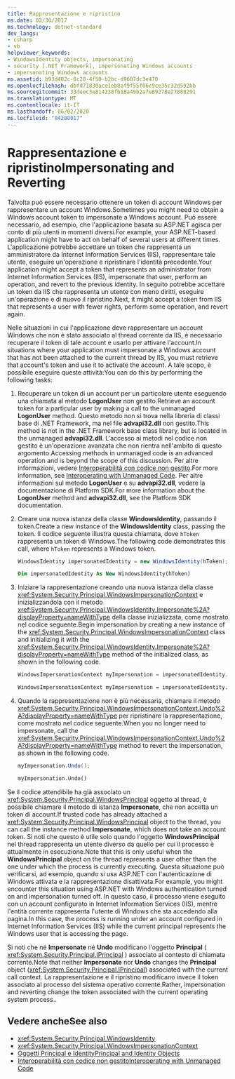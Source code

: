 ```yaml
---
title: Rappresentazione e ripristino
ms.date: 03/30/2017
ms.technology: dotnet-standard
dev_langs:
- csharp
- vb
helpviewer_keywords:
- WindowsIdentity objects, impersonating
- security [.NET Framework], impersonating Windows accounts
- impersonating Windows accounts
ms.assetid: b93d402c-6c28-4f50-b2bc-d9607dc3e470
ms.openlocfilehash: dbfd71830ace1eb8af9f55f06c9ce35c32d592bb
ms.sourcegitcommit: 33deec3e814238fb18a49b2a7e89278e27888291
ms.translationtype: MT
ms.contentlocale: it-IT
ms.lasthandoff: 06/02/2020
ms.locfileid: "84288017"
---
```

# <a name="impersonating-and-reverting"></a><span data-ttu-id="e40f3-102">Rappresentazione e ripristino</span><span class="sxs-lookup"><span data-stu-id="e40f3-102">Impersonating and Reverting</span></span>
<span data-ttu-id="e40f3-103">Talvolta può essere necessario ottenere un token di account Windows per rappresentare un account Windows.</span><span class="sxs-lookup"><span data-stu-id="e40f3-103">Sometimes you might need to obtain a Windows account token to impersonate a Windows account.</span></span> <span data-ttu-id="e40f3-104">Può essere necessario, ad esempio, che l'applicazione basata su ASP.NET agisca per conto di più utenti in momenti diversi.</span><span class="sxs-lookup"><span data-stu-id="e40f3-104">For example, your ASP.NET-based application might have to act on behalf of several users at different times.</span></span> <span data-ttu-id="e40f3-105">L'applicazione potrebbe accettare un token che rappresenta un amministratore da Internet Information Services (IIS), rappresentare tale utente, eseguire un'operazione e ripristinare l'identità precedente.</span><span class="sxs-lookup"><span data-stu-id="e40f3-105">Your application might accept a token that represents an administrator from Internet Information Services (IIS), impersonate that user, perform an operation, and revert to the previous identity.</span></span> <span data-ttu-id="e40f3-106">In seguito potrebbe accettare un token da IIS che rappresenta un utente con meno diritti, eseguire un'operazione e di nuovo il ripristino.</span><span class="sxs-lookup"><span data-stu-id="e40f3-106">Next, it might accept a token from IIS that represents a user with fewer rights, perform some operation, and revert again.</span></span>  
  
 <span data-ttu-id="e40f3-107">Nelle situazioni in cui l'applicazione deve rappresentare un account Windows che non è stato associato al thread corrente da IIS, è necessario recuperare il token di tale account e usarlo per attivare l'account.</span><span class="sxs-lookup"><span data-stu-id="e40f3-107">In situations where your application must impersonate a Windows account that has not been attached to the current thread by IIS, you must retrieve that account's token and use it to activate the account.</span></span> <span data-ttu-id="e40f3-108">A tale scopo, è possibile eseguire queste attività:</span><span class="sxs-lookup"><span data-stu-id="e40f3-108">You can do this by performing the following tasks:</span></span>  
  
1. <span data-ttu-id="e40f3-109">Recuperare un token di un account per un particolare utente eseguendo una chiamata al metodo **LogonUser** non gestito.</span><span class="sxs-lookup"><span data-stu-id="e40f3-109">Retrieve an account token for a particular user by making a call to the unmanaged **LogonUser** method.</span></span> <span data-ttu-id="e40f3-110">Questo metodo non si trova nella libreria di classi base di .NET Framework, ma nel file **advapi32.dll** non gestito.</span><span class="sxs-lookup"><span data-stu-id="e40f3-110">This method is not in the .NET Framework base class library, but is located in the unmanaged **advapi32.dll**.</span></span> <span data-ttu-id="e40f3-111">L'accesso ai metodi nel codice non gestito è un'operazione avanzata che non rientra nell'ambito di questo argomento.</span><span class="sxs-lookup"><span data-stu-id="e40f3-111">Accessing methods in unmanaged code is an advanced operation and is beyond the scope of this discussion.</span></span> <span data-ttu-id="e40f3-112">Per altre informazioni, vedere [Interoperabilità con codice non gestito](../../framework/interop/index.md).</span><span class="sxs-lookup"><span data-stu-id="e40f3-112">For more information, see [Interoperating with Unmanaged Code](../../framework/interop/index.md).</span></span> <span data-ttu-id="e40f3-113">Per altre informazioni sul metodo **LogonUser** e su **advapi32.dll**, vedere la documentazione di Platform SDK.</span><span class="sxs-lookup"><span data-stu-id="e40f3-113">For more information about the **LogonUser** method and **advapi32.dll**, see the Platform SDK documentation.</span></span>  
  
2. <span data-ttu-id="e40f3-114">Creare una nuova istanza della classe **WindowsIdentity**, passando il token.</span><span class="sxs-lookup"><span data-stu-id="e40f3-114">Create a new instance of the **WindowsIdentity** class, passing the token.</span></span> <span data-ttu-id="e40f3-115">Il codice seguente illustra questa chiamata, dove `hToken` rappresenta un token di Windows.</span><span class="sxs-lookup"><span data-stu-id="e40f3-115">The following code demonstrates this call, where `hToken` represents a Windows token.</span></span>  
  
    ```csharp  
    WindowsIdentity impersonatedIdentity = new WindowsIdentity(hToken);  
    ```  
  
    ```vb  
    Dim impersonatedIdentity As New WindowsIdentity(hToken)  
    ```  
  
3. <span data-ttu-id="e40f3-116">Iniziare la rappresentazione creando una nuova istanza della classe <xref:System.Security.Principal.WindowsImpersonationContext> e inizializzandola con il metodo <xref:System.Security.Principal.WindowsIdentity.Impersonate%2A?displayProperty=nameWithType> della classe inizializzata, come mostrato nel codice seguente.</span><span class="sxs-lookup"><span data-stu-id="e40f3-116">Begin impersonation by creating a new instance of the <xref:System.Security.Principal.WindowsImpersonationContext> class and initializing it with the <xref:System.Security.Principal.WindowsIdentity.Impersonate%2A?displayProperty=nameWithType> method of the initialized class, as shown in the following code.</span></span>  
  
    ```csharp  
    WindowsImpersonationContext myImpersonation = impersonatedIdentity.Impersonate();  
    ```  
  
    ```vb  
    WindowsImpersonationContext myImpersonation = impersonatedIdentity.Impersonate()  
    ```  
  
4. <span data-ttu-id="e40f3-117">Quando la rappresentazione non è più necessaria, chiamare il metodo <xref:System.Security.Principal.WindowsImpersonationContext.Undo%2A?displayProperty=nameWithType> per ripristinare la rappresentazione, come mostrato nel codice seguente.</span><span class="sxs-lookup"><span data-stu-id="e40f3-117">When you no longer need to impersonate, call the <xref:System.Security.Principal.WindowsImpersonationContext.Undo%2A?displayProperty=nameWithType> method to revert the impersonation, as shown in the following code.</span></span>  
  
    ```csharp  
    myImpersonation.Undo();  
    ```  
  
    ```vb  
    myImpersonation.Undo()  
    ```  
  
 <span data-ttu-id="e40f3-118">Se il codice attendibile ha già associato un <xref:System.Security.Principal.WindowsPrincipal> oggetto al thread, è possibile chiamare il metodo di istanza **Impersonate**, che non accetta un token di account.</span><span class="sxs-lookup"><span data-stu-id="e40f3-118">If trusted code has already attached a <xref:System.Security.Principal.WindowsPrincipal> object to the thread, you can call the instance method **Impersonate**, which does not take an account token.</span></span> <span data-ttu-id="e40f3-119">Si noti che questo è utile solo quando l'oggetto **WindowsPrincipal** nel thread rappresenta un utente diverso da quello per cui il processo è attualmente in esecuzione.</span><span class="sxs-lookup"><span data-stu-id="e40f3-119">Note that this is only useful when the **WindowsPrincipal** object on the thread represents a user other than the one under which the process is currently executing.</span></span> <span data-ttu-id="e40f3-120">Questa situazione può verificarsi, ad esempio, quando si usa ASP.NET con l'autenticazione di Windows attivata e la rappresentazione disattivata.</span><span class="sxs-lookup"><span data-stu-id="e40f3-120">For example, you might encounter this situation using ASP.NET with Windows authentication turned on and impersonation turned off.</span></span> <span data-ttu-id="e40f3-121">In questo caso, il processo viene eseguito con un account configurato in Internet Information Services (IIS), mentre l'entità corrente rappresenta l'utente di Windows che sta accedendo alla pagina.</span><span class="sxs-lookup"><span data-stu-id="e40f3-121">In this case, the process is running under an account configured in Internet Information Services (IIS) while the current principal represents the Windows user that is accessing the page.</span></span>  
  
 <span data-ttu-id="e40f3-122">Si noti che né **Impersonate** né **Undo** modificano l'oggetto **Principal** ( <xref:System.Security.Principal.IPrincipal> ) associato al contesto di chiamata corrente.</span><span class="sxs-lookup"><span data-stu-id="e40f3-122">Note that neither **Impersonate** nor **Undo** changes the **Principal** object (<xref:System.Security.Principal.IPrincipal>)  associated with the current call context.</span></span> <span data-ttu-id="e40f3-123">La rappresentazione e il ripristino modificano invece il token associato al processo del sistema operativo corrente.</span><span class="sxs-lookup"><span data-stu-id="e40f3-123">Rather, impersonation and reverting change the token associated with the current operating system process..</span></span>  
  
## <a name="see-also"></a><span data-ttu-id="e40f3-124">Vedere anche</span><span class="sxs-lookup"><span data-stu-id="e40f3-124">See also</span></span>

- <xref:System.Security.Principal.WindowsIdentity>
- <xref:System.Security.Principal.WindowsImpersonationContext>
- [<span data-ttu-id="e40f3-125">Oggetti Principal e Identity</span><span class="sxs-lookup"><span data-stu-id="e40f3-125">Principal and Identity Objects</span></span>](principal-and-identity-objects.md)
- [<span data-ttu-id="e40f3-126">Interoperabilità con codice non gestito</span><span class="sxs-lookup"><span data-stu-id="e40f3-126">Interoperating with Unmanaged Code</span></span>](../../framework/interop/index.md)
